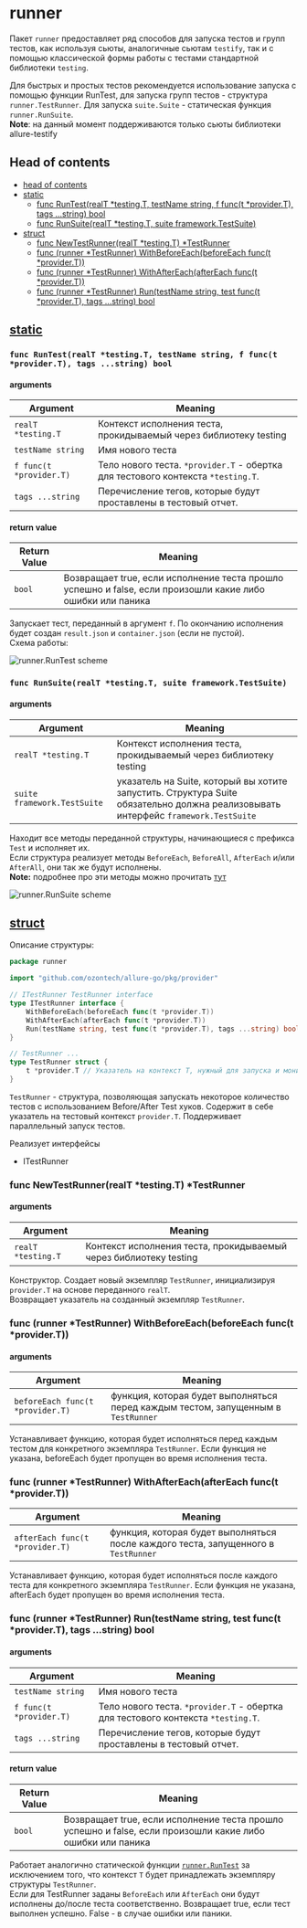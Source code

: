 # runner

Пакет `runner` предоставляет ряд способов для запуска тестов и групп тестов, как используя сьюты, аналогичные
сьютам `testify`, так и с помощью классической формы работы с тестами стандартной библиотеки `testing`.

Для быстрых и простых тестов рекомендуется использование запуска с помощью функции RunTest, для запуска групп тестов -
структура `runner.TestRunner`. Для запуска `suite.Suite` - статическая функция `runner.RunSuite`.<br>
**Note**: на данный момент поддерживаются только сьюты библиотеки allure-testify

## Head of contents

- [head of contents](#head-of-contents)
- [static](#static)
    - [func RunTest(realT *testing.T, testName string, f func(t *provider.T), tags ...string) bool](#func-runtestrealt-testingt-testname-string-f-funct-providert-tags-string-bool)
    - [func RunSuite(realT *testing.T, suite framework.TestSuite)](#func-runsuiterealt-testingt-suite-frameworktestsuite)
- [struct](#struct)
    - [func NewTestRunner(realT *testing.T) *TestRunner](#func-newtestrunnerrealt-testingt-testrunner)
    - [func (runner *TestRunner) WithBeforeEach(beforeEach func(t *provider.T))](#func-runner-testrunner-withbeforeeachbeforeeach-funct-providert)
    - [func (runner *TestRunner) WithAfterEach(afterEach func(t *provider.T))](#func-runner-testrunner-withaftereachaftereach-funct-providert)
    - [func (runner *TestRunner) Run(testName string, test func(t *provider.T), tags ...string) bool](#func-runner-testrunner-runtestname-string-test-funct-providert-tags-string-bool)

## [static](static.go)

### `func RunTest(realT *testing.T, testName string, f func(t *provider.T), tags ...string) bool`

#### arguments

| Argument | Meaning |
|---|---|
|`realT *testing.T`|Контекст исполнения теста, прокидываемый через библиотеку testing|
|`testName string`|Имя нового теста|
|`f func(t *provider.T)`|Тело нового теста. `*provider.T` - обертка для тестового контекста `*testing.T`.|
|`tags ...string`|Перечисление тегов, которые будут проставлены в тестовый отчет.|

#### return value

| Return Value | Meaning |
|---|---|
|`bool`|Возвращает true, если исполнение теста прошло успешно и false, если произошли какие либо ошибки или паника|

Запускает тест, переданный в аргумент `f`. По окончанию исполнения будет создан `result.json` и `container.json` (если
не пустой). <br>
Схема работы:

![](../../../.resources/scheme_runnerRunTest.png "runner.RunTest scheme")

### `func RunSuite(realT *testing.T, suite framework.TestSuite)`

#### arguments

| Argument | Meaning |
|---|---|
|`realT *testing.T`|Контекст исполнения теста, прокидываемый через библиотеку testing|
|`suite framework.TestSuite`|указатель на Suite, который вы хотите запустить. Структура Suite обязательно должна реализовывать интерфейс `framework.TestSuite`|

Находит все методы переданной структуры, начинающиеся с префикса `Test` и исполняет их. <br>
Если структура реализует методы `BeforeEach`, `BeforeAll`, `AfterEach` и/или `AfterAll`, они так же будут
исполнены. <br>
**Note:** подробнее про эти методы можно прочитать [тут](#beforeafters)

![](../../../.resources/scheme_runnerRunSuite.png "runner.RunSuite scheme")

## [struct](struct.go)

Описание структуры:

```go
package runner

import "github.com/ozontech/allure-go/pkg/provider"

// ITestRunner TestRunner interface
type ITestRunner interface {
	WithBeforeEach(beforeEach func(t *provider.T))
	WithAfterEach(afterEach func(t *provider.T))
	Run(testName string, test func(t *provider.T), tags ...string) bool
}

// TestRunner ...
type TestRunner struct {
	t *provider.T // Указатель на контекст T, нужный для запуска и мониторинга тестов
}
```

`TestRunner` - структура, позволяющая запускать некоторое количество тестов с использованием Before/After Test хуков.
Содержит в себе указатель на тестовый контекст `provider.T`. Поддерживает параллельный запуск тестов.

Реализует интерфейсы

- ITestRunner

### func NewTestRunner(realT *testing.T) *TestRunner

#### arguments

| Argument | Meaning |
|---|---|
|`realT *testing.T`|Контекст исполнения теста, прокидываемый через библиотеку testing|

Конструктор. Создает новый экземпляр `TestRunner`, инициализируя `provider.T` на основе переданного `realT`.<br>
Возвращает указатель на созданный экземпляр `TestRunner`.

### func (runner *TestRunner) WithBeforeEach(beforeEach func(t *provider.T))

#### arguments

| Argument | Meaning |
|---|---|
|`beforeEach func(t *provider.T)`|функция, которая будет выполняться перед каждым тестом, запущенным в `TestRunner`|

Устанавливает функцию, которая будет исполняться перед каждым тестом для конкретного экземпляра `TestRunner`. Если
функция не указана, beforeEach будет пропущен во время исполнения теста.

### func (runner *TestRunner) WithAfterEach(afterEach func(t *provider.T))

| Argument | Meaning |
|---|---|
|`afterEach func(t *provider.T)`|функция, которая будет выполняться после каждого теста, запущенного в `TestRunner`|

Устанавливает функцию, которая будет исполняться после каждого теста для конкретного экземпляра `TestRunner`. Если
функция не указана, afterEach будет пропущен во время исполнения теста.

### func (runner *TestRunner) Run(testName string, test func(t *provider.T), tags ...string) bool

#### arguments

| Argument | Meaning |
|---|---|
|`testName string`|Имя нового теста|
|`f func(t *provider.T)`|Тело нового теста. `*provider.T` - обертка для тестового контекста `*testing.T`.|
|`tags ...string`|Перечисление тегов, которые будут проставлены в тестовый отчет.|

#### return value

| Return Value | Meaning |
|---|---|
|`bool`|Возвращает true, если исполнение теста прошло успешно и false, если произошли какие либо ошибки или паника|

Работает аналогично статической
функции [`runner.RunTest`](#func-runtestrealt-testingt-testname-string-f-funct-providert-tags-string-bool)
за исключением того, что контекст `T` будет принадлежать экземпляру структуры `TestRunner`.<br>
Если для TestRunner заданы `BeforeEach` или `AfterEach` они будут исполнены до/после теста соответственно. Возвращает
true, если тест выполнен успешно. False - в случае ошибки или паники.